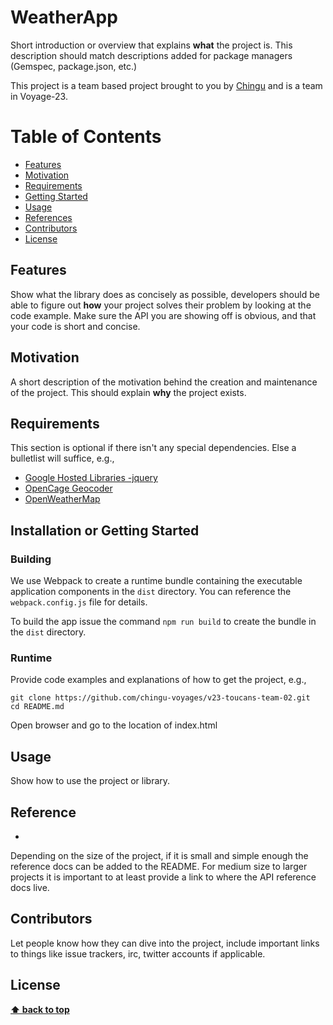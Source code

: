 # WeatherApp

Short introduction or overview that explains **what** the project is. This description should match descriptions added for package managers (Gemspec, package.json, etc.)

This project is a team based project brought to you by [Chingu](https://chingu.io/) and is a team in Voyage-23.

# Table of Contents
+ [Features](#features)
+ [Motivation](#motivation)
+ [Requirements](#Requirements)
+ [Getting Started](#getting-started)
+ [Usage](#usage)
+ [References](#reference)
+ [Contributors](#Contributors)
+ [License](#license)

## Features

Show what the library does as concisely as possible, developers should be able to figure out **how** your project solves their problem by looking at the code example. Make sure the API you are showing off is obvious, and that your code is short and concise.

## Motivation

A short description of the motivation behind the creation and maintenance of the project. This should explain **why** the project exists.

## Requirements

This section is optional if there isn't any special dependencies. Else a bulletlist will suffice, e.g.,

+ [Google Hosted Libraries -jquery](https://developers.google.com/speed/libraries/)
+ [OpenCage Geocoder](https://opencagedata.com)
+ [OpenWeatherMap](https://openweathermap.org/)


## Installation or Getting Started

### Building

We use Webpack to create a runtime bundle containing the executable application
components in the `dist` directory. You can reference the `webpack.config.js`
file for details.

To build the app issue the command `npm run build` to create the bundle in
the `dist` directory.

### Runtime

Provide code examples and explanations of how to get the project, e.g.,

	git clone https://github.com/chingu-voyages/v23-toucans-team-02.git
    cd README.md


Open browser and go to the location of index.html

## Usage

Show how to use the project or library.

## Reference

+

Depending on the size of the project, if it is small and simple enough the reference docs can be added to the README. For medium size to larger projects it is important to at least provide a link to where the API reference docs live.

## Contributors

Let people know how they can dive into the project, include important links to things like issue trackers, irc, twitter accounts if applicable.

## License



**[⬆ back to top](#table-of-contents)**
